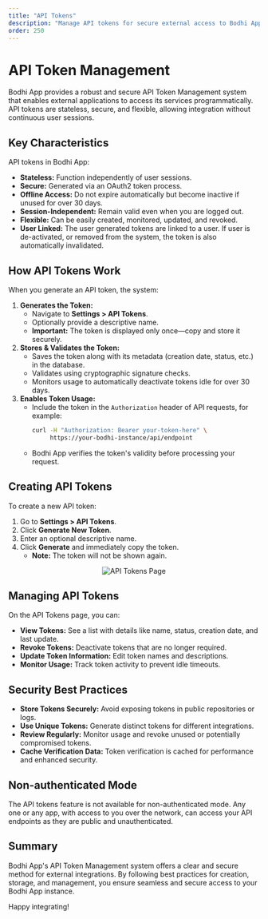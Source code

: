 ```yaml
---
title: "API Tokens"
description: "Manage API tokens for secure external access to Bodhi App"
order: 250
---
```


# API Token Management

Bodhi App provides a robust and secure API Token Management system that enables external applications to access its services programmatically. API tokens are stateless, secure, and flexible, allowing integration without continuous user sessions.

## Key Characteristics

API tokens in Bodhi App:

- **Stateless:** Function independently of user sessions.
- **Secure:** Generated via an OAuth2 token process.
- **Offline Access:** Do not expire automatically but become inactive if unused for over 30 days.
- **Session-Independent:** Remain valid even when you are logged out.
- **Flexible:** Can be easily created, monitored, updated, and revoked.
- **User Linked:** The user generated tokens are linked to a user. If user is de-activated, or removed from the system, the token is also automatically invalidated.

## How API Tokens Work

When you generate an API token, the system:

1. **Generates the Token:**  
   - Navigate to **Settings > API Tokens**.
   - Optionally provide a descriptive name.
   - **Important:** The token is displayed only once—copy and store it securely.
2. **Stores & Validates the Token:**  
   - Saves the token along with its metadata (creation date, status, etc.) in the database.
   - Validates using cryptographic signature checks.
   - Monitors usage to automatically deactivate tokens idle for over 30 days.
3. **Enables Token Usage:**  
   - Include the token in the `Authorization` header of API requests, for example:
     ```bash
     curl -H "Authorization: Bearer your-token-here" \
          https://your-bodhi-instance/api/endpoint
     ```
   - Bodhi App verifies the token's validity before processing your request.

## Creating API Tokens

To create a new API token:

1. Go to **Settings > API Tokens**.
2. Click **Generate New Token**.
3. Enter an optional descriptive name.
4. Click **Generate** and immediately copy the token.
   - **Note:** The token will not be shown again.

<p align="center">
  <img 
    src="/doc-images/api-tokens.jpeg" 
    alt="API Tokens Page" 
    class="rounded-lg border-2 border-gray-200 dark:border-gray-700 shadow-lg hover:shadow-xl transition-shadow duration-300 max-w-[90%]"
  />
</p>

## Managing API Tokens

On the API Tokens page, you can:

- **View Tokens:** See a list with details like name, status, creation date, and last update.
- **Revoke Tokens:** Deactivate tokens that are no longer required.
- **Update Token Information:** Edit token names and descriptions.
- **Monitor Usage:** Track token activity to prevent idle timeouts.

## Security Best Practices

- **Store Tokens Securely:** Avoid exposing tokens in public repositories or logs.
- **Use Unique Tokens:** Generate distinct tokens for different integrations.
- **Review Regularly:** Monitor usage and revoke unused or potentially compromised tokens.
- **Cache Verification Data:** Token verification is cached for performance and enhanced security.

## Non-authenticated Mode
The API tokens feature is not available for non-authenticated mode. Any one or any app, with access to you over the network, can access your API endpoints as they are public and unauthenticated.

## Summary

Bodhi App's API Token Management system offers a clear and secure method for external integrations. By following best practices for creation, storage, and management, you ensure seamless and secure access to your Bodhi App instance.

Happy integrating! 